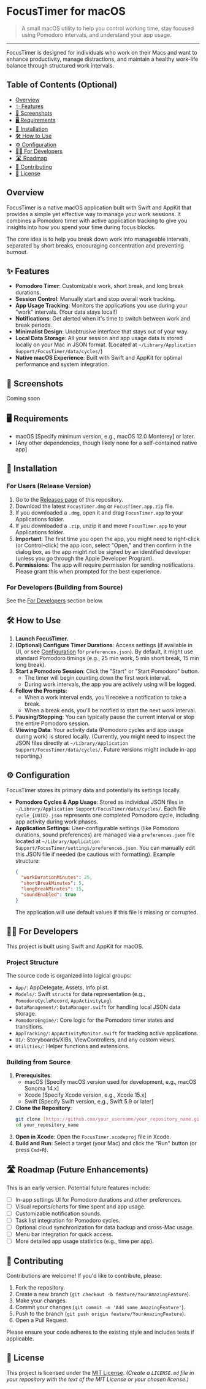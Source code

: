 # FocusTimer for macOS 

> A small macOS utility to help you control working time, stay focused using Pomodoro intervals, and understand your app usage.

---

FocusTimer is designed for individuals who work on their Macs and want to enhance productivity, manage distractions, and maintain a healthy work-life balance through structured work intervals.

## Table of Contents (Optional)

* [Overview](#overview)
* [✨ Features](#-features)
* [📸 Screenshots](#-screenshots)
* [🖥️ Requirements](#️-requirements)
* [🚀 Installation](#-installation)
* [🛠️ How to Use](#️-how-to-use)
* [⚙️ Configuration](#️-configuration)
* [🧑‍💻 For Developers](#-for-developers)
* [🛣️ Roadmap](#️-roadmap)
* [🤝 Contributing](#-contributing)
* [📜 License](#-license)

## Overview

FocusTimer is a native macOS application built with Swift and AppKit that provides a simple yet effective way to manage your work sessions. It combines a Pomodoro timer with active application tracking to give you insights into how you spend your time during focus blocks.

The core idea is to help you break down work into manageable intervals, separated by short breaks, encouraging concentration and preventing burnout.

## ✨ Features

* **Pomodoro Timer**: Customizable work, short break, and long break durations.
* **Session Control**: Manually start and stop overall work tracking.
* **App Usage Tracking**: Monitors the applications you use during your "work" intervals. (Your data stays local!)
* **Notifications**: Get alerted when it's time to switch between work and break periods.
* **Minimalist Design**: Unobtrusive interface that stays out of your way.
* **Local Data Storage**: All your session and app usage data is stored locally on your Mac in JSON format. (Located at `~/Library/Application Support/FocusTimer/data/cycles/`)
* **Native macOS Experience**: Built with Swift and AppKit for optimal performance and system integration.

## 📸 Screenshots

Coming soon

## 🖥️ Requirements

* macOS [Specify minimum version, e.g., macOS 12.0 Monterey] or later.
* [Any other dependencies, though likely none for a self-contained native app]

## 🚀 Installation

### For Users (Release Version)

1.  Go to the [Releases page](https://github.com/your_username/your_repository_name/releases) of this repository.
2.  Download the latest `FocusTimer.dmg` or `FocusTimer.app.zip` file.
3.  If you downloaded a `.dmg`, open it and drag `FocusTimer.app` to your Applications folder.
4.  If you downloaded a `.zip`, unzip it and move `FocusTimer.app` to your Applications folder.
5.  **Important**: The first time you open the app, you might need to right-click (or Control-click) the app icon, select "Open," and then confirm in the dialog box, as the app might not be signed by an identified developer (unless you go through the Apple Developer Program).
6.  **Permissions**: The app will require permission for sending notifications. Please grant this when prompted for the best experience.

### For Developers (Building from Source)

See the [For Developers](#-for-developers) section below.

## 🛠️ How to Use

1.  **Launch FocusTimer.**
2.  **(Optional) Configure Timer Durations**: Access settings (if available in UI, or see [Configuration](#️-configuration) for `preferences.json`). By default, it might use standard Pomodoro timings (e.g., 25 min work, 5 min short break, 15 min long break).
3.  **Start a Pomodoro Session**: Click the "Start" or "Start Pomodoro" button.
    * The timer will begin counting down the first work interval.
    * During work intervals, the app you are actively using will be logged.
4.  **Follow the Prompts**:
    * When a work interval ends, you'll receive a notification to take a break.
    * When a break ends, you'll be notified to start the next work interval.
5.  **Pausing/Stopping**: You can typically pause the current interval or stop the entire Pomodoro session.
6.  **Viewing Data**: Your activity data (Pomodoro cycles and app usage during work) is stored locally. (Currently, you might need to inspect the JSON files directly at `~/Library/Application Support/FocusTimer/data/cycles/`. Future versions might include in-app reporting.)

## ⚙️ Configuration

FocusTimer stores its primary data and potentially its settings locally.

* **Pomodoro Cycles & App Usage**: Stored as individual JSON files in `~/Library/Application Support/FocusTimer/data/cycles/`. Each file `cycle_{UUID}.json` represents one completed Pomodoro cycle, including app activity during work phases.
* **Application Settings**: User-configurable settings (like Pomodoro durations, sound preferences) are managed via a `preferences.json` file located at `~/Library/Application Support/FocusTimer/settings/preferences.json`.
    You can manually edit this JSON file if needed (be cautious with formatting). Example structure:
    ```json
    {
      "workDurationMinutes": 25,
      "shortBreakMinutes": 5,
      "longBreakMinutes": 15,
      "soundEnabled": true
    }
    ```
    The application will use default values if this file is missing or corrupted.

## 🧑‍💻 For Developers

This project is built using Swift and AppKit for macOS.

### Project Structure

The source code is organized into logical groups:
* `App/`: AppDelegate, Assets, Info.plist.
* `Models/`: Swift `struct`s for data representation (e.g., `PomodoroCycleRecord`, `AppActivityLog`).
* `DataManagement/`: `DataManager.swift` for handling local JSON data storage.
* `PomodoroEngine/`: Core logic for the Pomodoro timer states and transitions.
* `AppTracking/`: `AppActivityMonitor.swift` for tracking active applications.
* `UI/`: Storyboards/XIBs, ViewControllers, and any custom views.
* `Utilities/`: Helper functions and extensions.

### Building from Source

1.  **Prerequisites**:
    * macOS [Specify macOS version used for development, e.g., macOS Sonoma 14.x]
    * Xcode [Specify Xcode version, e.g., Xcode 15.x]
    * Swift [Specify Swift version, e.g., Swift 5.9 or later]
2.  **Clone the Repository**:
    ```bash
    git clone [https://github.com/your_username/your_repository_name.git](https://github.com/your_username/your_repository_name.git)
    cd your_repository_name
    ```
3.  **Open in Xcode**:
    Open the `FocusTimer.xcodeproj` file in Xcode.
4.  **Build and Run**:
    Select a target (your Mac) and click the "Run" button (or press `Cmd+R`).

## 🛣️ Roadmap (Future Enhancements)

This is an early version. Potential future features include:

* [ ] In-app settings UI for Pomodoro durations and other preferences.
* [ ] Visual reports/charts for time spent and app usage.
* [ ] Customizable notification sounds.
* [ ] Task list integration for Pomodoro cycles.
* [ ] Optional cloud synchronization for data backup and cross-Mac usage.
* [ ] Menu bar integration for quick access.
* [ ] More detailed app usage statistics (e.g., time per app).

## 🤝 Contributing

Contributions are welcome! If you'd like to contribute, please:

1.  Fork the repository.
2.  Create a new branch (`git checkout -b feature/YourAmazingFeature`).
3.  Make your changes.
4.  Commit your changes (`git commit -m 'Add some AmazingFeature'`).
5.  Push to the branch (`git push origin feature/YourAmazingFeature`).
6.  Open a Pull Request.

Please ensure your code adheres to the existing style and includes tests if applicable.

## 📜 License

This project is licensed under the [MIT License](LICENSE.md).
*(Create a `LICENSE.md` file in your repository with the text of the MIT License or your chosen license.)*
